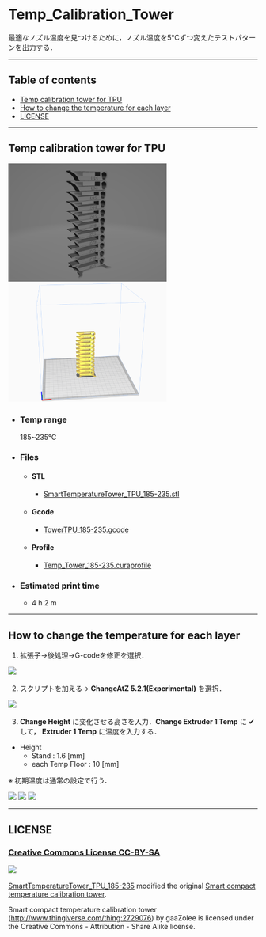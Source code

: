 # Temp_Calibration_Tower

最適なノズル温度を見つけるために，ノズル温度を5℃ずつ変えたテストパターンを出力する．

---
## Table of contents
- [Temp calibration tower for TPU](https://github.com/MasatoKubotera/GankenKun_3DPrintParts/tree/master/Temp_Calibration_Tower#temp-calibration-tower-for-tpu)
- [How to change the temperature for each layer](https://github.com/MasatoKubotera/GankenKun_3DPrintParts/tree/master/Temp_Calibration_Tower#how-to-change-the-temperature-for-each-layer)
- [LICENSE](https://github.com/MasatoKubotera/GankenKun_3DPrintParts/tree/master/Temp_Calibration_Tower#license)

---
## Temp calibration tower for TPU

<img src="TPU/image/SmartTemperatureTower_TPU_185-235.png" width="320px">

<img src="TPU/image/layout.png" width="320px">

- ### Temp range
  185~235℃

- ### Files

  - #### STL
    - [SmartTemperatureTower_TPU_185-235.stl](TPU/SmartTemperatureTower_TPU_185-235.stl)

  - #### Gcode
    - [TowerTPU_185-235.gcode](TPU/TowerTPU_185-235.gcode)

  - #### Profile
    - [Temp_Tower_185-235.curaprofile](TPU/Temp_Tower_185-235.curaprofile)

-   ### Estimated print time
    -   4 h 2 m

---
## How to change the temperature for each layer
1.  拡張子→後処理→G-codeを修正を選択．

  <img src="https://user-images.githubusercontent.com/53966390/104847636-9c3efb00-5924-11eb-8931-fb012e5780b3.png" width="320px">

2. スクリプトを加える→ **ChangeAtZ 5.2.1(Experimental)** を選択．

  <img src="https://user-images.githubusercontent.com/53966390/104847658-c4c6f500-5924-11eb-9371-fa332116139c.png" width="320px">

3.  **Change Height** に変化させる高さを入力．**Change Extruder 1 Temp** に &#10004; して， **Extruder 1 Temp** に温度を入力する．
  - Height
    - Stand : 1.6 [mm]
    - each Temp Floor : 10 [mm]

  ※ 初期温度は通常の設定で行う．

<img src="https://user-images.githubusercontent.com/53966390/104848431-4409f800-5928-11eb-98e9-1f691e637501.png" width="320px">

<img src="https://user-images.githubusercontent.com/53966390/104848428-42403480-5928-11eb-80be-d5d67cb7046d.png" width="320px">

<img src="https://user-images.githubusercontent.com/53966390/104848427-410f0780-5928-11eb-97eb-e4a012163958.png" width="320px">

---
## LICENSE
### [Creative Commons License CC-BY-SA](http://creativecommons.org/licenses/by-sa/3.0/deed.ja)

<a href="http://creativecommons.org/licenses/by-sa/3.0/deed.ja"><img src="https://i.creativecommons.org/l/by-sa/3.0/88x31.png" /></a>

[SmartTemperatureTower_TPU_185-235](SmartTemperatureTower_TPU_185-235.stl) modified the original [Smart compact temperature calibration tower](http://www.thingiverse.com/thing:2729076).

Smart compact temperature calibration tower (http://www.thingiverse.com/thing:2729076) by gaaZolee is licensed under the Creative Commons - Attribution - Share Alike license.
